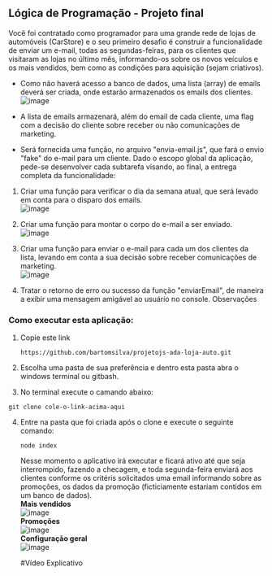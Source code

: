 ## Lógica de Programação - Projeto final

Você foi contratado como programador para uma grande rede de lojas de automóveis (CarStore) e o seu primeiro desafio é construir a funcionalidade de enviar um e-mail, todas as segundas-feiras, para os clientes que visitaram as lojas no último mês, informando-os sobre os novos veículos e os mais vendidos, bem como as condições para aquisição (sejam criativos).

- Como não haverá acesso a banco de dados, uma lista (array) de emails deverá ser criada, onde estarão armazenados os emails dos clientes.<br>
  ![image](https://github.com/bartomsilva/projetojs-ada-loja-auto/assets/106079184/d08f3928-9898-4cbd-934b-3109628448c2)


- A lista de emails armazenará, além do email de cada cliente, uma flag com a decisão do cliente sobre receber ou não comunicações de marketing.

- Será fornecida uma função, no arquivo "envia-email.js", que fará o envio "fake" do e-mail para um cliente.
Dado o escopo global da aplicação, pede-se desenvolver cada subtarefa visando, ao final, a entrega completa da funcionalidade:

1. Criar uma função para verificar o dia da semana atual, que será levado em conta para o disparo dos emails.<br/>
   ![image](https://github.com/bartomsilva/projetojs-ada-loja-auto/assets/106079184/250eb719-2bb0-4d3b-8b33-3975bb45fcab)

3. Criar uma função para montar o corpo do e-mail a ser enviado.<br/>
   ![image](https://github.com/bartomsilva/projetojs-ada-loja-auto/assets/106079184/2d119219-cd27-435e-97ad-b7d2ef48f360)

4. Criar uma função para enviar o e-mail para cada um dos clientes da lista, levando em conta a sua decisão sobre receber comunicações de marketing.<br/>
   ![image](https://github.com/bartomsilva/projetojs-ada-loja-auto/assets/106079184/6ea53a88-78d3-4617-ab0f-ffc83969bcce)

5. Tratar o retorno de erro ou sucesso da função "enviarEmail", de maneira a exibir uma mensagem amigável ao usuário no console.
Observações

### Como executar esta aplicação:

1) Copie este link
   ```
   https://github.com/bartomsilva/projetojs-ada-loja-auto.git
   ```  
2) Escolha uma pasta de sua preferência e dentro esta pasta abra o windows terminal ou gitbash.

3) No terminal execute o camando abaixo:
  ```
  git clone cole-o-link-acima-aqui
  ```
4) Entre na pasta que foi criada após o clone e execute o seguinte comando:
   ```
   node index
   ```
   Nesse momento o aplicativo irá executar e ficará ativo até que seja interrompido, fazendo a checagem, e toda segunda-feira enviará aos clientes conforme os critéris solicitados
   uma email informando sobre as promoções, os dados da promoção (ficticiamente estariam contidos em um banco de dados).<br/>
   **Mais vendidos**<br/>
    ![image](https://github.com/bartomsilva/projetojs-ada-loja-auto/assets/106079184/b0f19f3b-877a-482c-bac5-a62da095e1da)<br/>
   **Promoções**<br/>
    ![image](https://github.com/bartomsilva/projetojs-ada-loja-auto/assets/106079184/16586b36-a4e2-4077-8b82-e2c6dd08250e)<br/>
   **Configuração geral**<br/>
    ![image](https://github.com/bartomsilva/projetojs-ada-loja-auto/assets/106079184/4f146b04-1bab-4b7c-bb7e-b98960b06524)

   #Vídeo Explicativo




    




